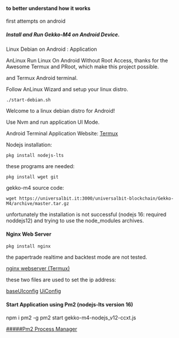 #### to better understand how it works
first attempts on android



##### Install and Run Gekko-M4 on Android Device.


Linux Debian on Android : Application

AnLinux
Run Linux On Android Without Root Access, thanks for the Awesome Termux and PRoot, which make this project possible.

and Termux Android terminal.

Follow AnLinux Wizard and setup your linux distro.

```
./start-debian.sh

```

Welcome to a linux debian distro for Android!


Use Nvm and run application UI Mode.





























Android Terminal
Application Website: [Termux](https://termux.com/)


Nodejs installation:

```
pkg install nodejs-lts

```

these programs are needed:

```
pkg install wget git 

```

gekko-m4 source code:

```
wget https://universalbit.it:3000/universalbit-blockchain/Gekko-M4/archive/master.tar.gz

```

unfortunately the installation  is not successful (nodejs 16: required noddejs12) and trying to use the node_modules archives. 




#### Nginx Web Server 

```
pkg install nginx
```


the papertrade realtime and backtest mode are not tested.

[nginx webserver (Termux)]()



these two files are used to set the ip address:

[baseUIconfig](https://universalbit.it:3000/universalbit-blockchain/Gekko-M4/src/master/web/baseUIconfig.js)
[UiConfig](https://universalbit.it:3000/universalbit-blockchain/Gekko-M4/src/master/web/vue/statics/UiConfig.js)


#### Start Application using Pm2 (nodejs-lts version 16)

npm i pm2 -g
pm2 start gekko-m4-nodejs_v12-ccxt.js

[#####Pm2 Process Manager](https://pm2.keymetrics.io/)










